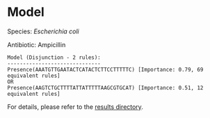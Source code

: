
# Model

Species: *Escherichia coli*

Antibiotic: Ampicillin

```
Model (Disjunction - 2 rules):
------------------------------
Presence(AAATGTTGAATACTCATACTCTTCCTTTTTC) [Importance: 0.79, 69 equivalent rules]
OR
Presence(AAGTCTGCTTTTATTATTTTTAAGCGTGCAT) [Importance: 0.51, 12 equivalent rules]

```

For details, please refer to the [results directory](../../../../../results/scm_b/escherichia%20coli/ampicillin/repeat_6/).

